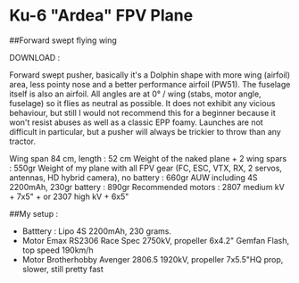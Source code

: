 # Ku-6 "Ardea" FPV Plane
##Forward swept flying wing

DOWNLOAD :

Forward swept pusher, basically it's a Dolphin shape with more wing (airfoil) area, less pointy nose and a better performance airfoil (PW51). The fuselage itself is also an airfoil. All angles are at 0° / wing (stabs, motor angle, fuselage) so it flies as neutral as possible. It does not exhibit any vicious behaviour, but still I would not recommend this for a beginner because it won't resist abuses as well as a classic EPP foamy. Launches are not difficult in particular, but a pusher will always be trickier to throw than any tractor.

Wing span 84 cm, length : 52 cm
Weight of the naked plane + 2 wing spars : 550gr
Weight of my plane with all FPV gear (FC, ESC, VTX, RX, 2 servos, antennas, HD hybrid camera), no battery : 660gr
AUW including 4S 2200mAh, 230gr battery : 890gr
Recommended motors : 2807 medium kV + 7x5" + or 2307 high kV + 6x5"

##My setup :

- Batttery : Lipo 4S 2200mAh, 230 grams.
- Motor Emax RS2306 Race Spec 2750kV, propeller 6x4.2" Gemfan Flash, top speed 190km/h
- Motor Brotherhobby Avenger 2806.5 1920kV, propeller 7x5.5"HQ prop, slower, still pretty fast
